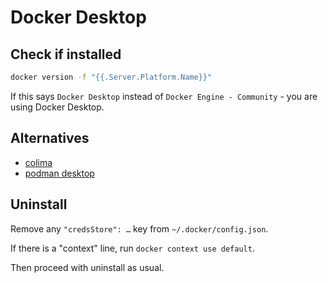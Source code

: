 # Docker Desktop

## Check if installed

```sh
docker version -f "{{.Server.Platform.Name}}"
```
If this says `Docker Desktop` instead of `Docker Engine - Community` - you are
using Docker Desktop.

## Alternatives

* [colima](colima.html)
* [podman desktop](podman-desktop.html)

## Uninstall

Remove any `"credsStore": …` key from  `~/.docker/config.json`.

If there is a "context" line, run `docker context use default`.

Then proceed with uninstall as usual.
